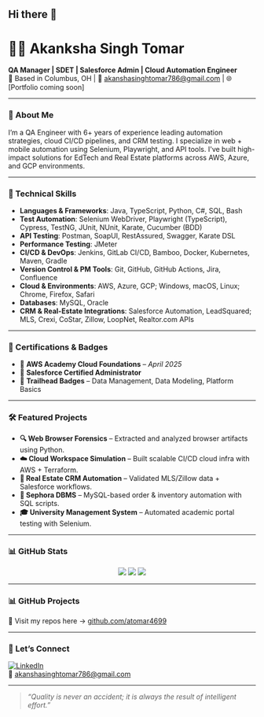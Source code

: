 
## Hi there 👋
# 👩‍💻 Akanksha Singh Tomar 
**QA Manager | SDET | Salesforce Admin | Cloud Automation Engineer**  
📍 Based in Columbus, OH | 📧 [akanshasinghtomar786@gmail.com](mailto:akanshasinghtomar786@gmail.com)
| 🌐 [Portfolio coming soon]

---

### 🚀 About Me

I’m a QA Engineer with 6+ years of experience leading automation strategies, cloud CI/CD pipelines, and CRM testing. I specialize in web + mobile automation using Selenium, Playwright, and API tools. I've built high-impact solutions for EdTech and Real Estate platforms across AWS, Azure, and GCP environments.

---

### 🧠 Technical Skills

- **Languages & Frameworks**: Java, TypeScript, Python, C#, SQL, Bash  
- **Test Automation**: Selenium WebDriver, Playwright (TypeScript), Cypress, TestNG, JUnit, NUnit, Karate, Cucumber (BDD)  
- **API Testing**: Postman, SoapUI, RestAssured, Swagger, Karate DSL  
- **Performance Testing**: JMeter  
- **CI/CD & DevOps**: Jenkins, GitLab CI/CD, Bamboo, Docker, Kubernetes, Maven, Gradle  
- **Version Control & PM Tools**: Git, GitHub, GitHub Actions, Jira, Confluence  
- **Cloud & Environments**: AWS, Azure, GCP; Windows, macOS, Linux; Chrome, Firefox, Safari  
- **Databases**: MySQL, Oracle  
- **CRM & Real-Estate Integrations**: Salesforce Automation, LeadSquared; MLS, Crexi, CoStar, Zillow, LoopNet, Realtor.com APIs

---

### 🏅 Certifications & Badges

- 🧾 **AWS Academy Cloud Foundations** – *April 2025*  
- 🧩 **Salesforce Certified Administrator**  
- 🚀 **Trailhead Badges** – Data Management, Data Modeling, Platform Basics

---



### 🛠 Featured Projects

- **🔍 Web Browser Forensics** – Extracted and analyzed browser artifacts using Python.
- **☁️ Cloud Workspace Simulation** – Built scalable CI/CD cloud infra with AWS + Terraform.
- **🏡 Real Estate CRM Automation** – Validated MLS/Zillow data + Salesforce workflows.
- **🛒 Sephora DBMS** – MySQL-based order & inventory automation with SQL scripts.
- **🎓 University Management System** – Automated academic portal testing with Selenium.

---
### 📊 GitHub Stats

<p align="center">
  <img src="https://github-readme-stats.vercel.app/api?username=atomar4699&show_icons=true&theme=radical&include_all_commits=true&hide=issues&custom_title=Akanksha's%20GitHub%20Activity" />
  <img src="https://github-readme-stats.vercel.app/api/top-langs/?username=atomar4699&layout=compact&theme=radical" />
  <img src="https://streak-stats.demolab.com?user=atomar4699&theme=radical&hide_border=true" />
</p>

---

### 📊 GitHub Projects

🔗 Visit my repos here → [github.com/atomar4699](https://github.com/atomar4699)

---


### 💬 Let’s Connect

[![LinkedIn](https://img.shields.io/badge/-LinkedIn-blue?style=flat&logo=linkedin&logoColor=white)](https://www.linkedin.com/in/akanksha-singh-tomar-6b408bbb)  
📧 [akanshasinghtomar786@gmail.com](mailto:akanshasinghtomar786@gmail.com)



---

> *“Quality is never an accident; it is always the result of intelligent effort.”* 




